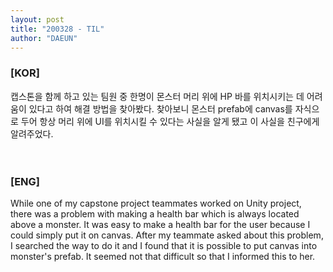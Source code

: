 ```yaml
---
layout: post
title: "200328 - TIL"
author: "DAEUN"
---
```


### [KOR]
캡스톤을 함께 하고 있는 팀원 중 한명이 몬스터 머리 위에 HP 바를 위치시키는 데 어려움이 있다고 하여 해결 방법을 찾아봤다. 찾아보니 몬스터 prefab에 canvas를 자식으로 두어 항상 머리 위에 UI를 위치시킬 수 있다는 사실을 알게 됐고 이 사실을 친구에게 알려주었다.
<br><br><br>
### [ENG]
While one of my capstone project teammates worked on Unity project, there was a problem with making a health bar which is always located above a monster. It was easy to make a health bar for the user because I could simply put it on canvas. After my teammate asked about this problem, I searched the way to do it and I found that it is possible to put canvas into monster's prefab. It seemed not that difficult so that I informed this to her.